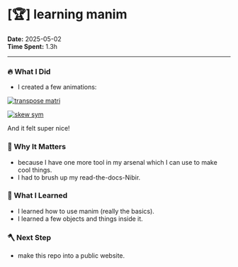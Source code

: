 # [🏆] learning manim

**Date:** 2025-05-02  
**Time Spent:** 1.3h 

---

### 🔥 What I Did
- I created a few animations:

[![transpose matri](https://pixvid.org/images/2025/05/02/transpose-matri.md.gif)](https://pixvid.org/image/transpose-matri.5539)

[![skew sym](https://pixvid.org/images/2025/05/02/skew-sym.md.gif)](https://pixvid.org/image/skew-sym.55dE)

And it felt super nice!

### 🎯 Why It Matters
- because I have one more tool in my arsenal which I can use to make cool things.
- I had to brush up my read-the-docs-Nibir.

### 🧠 What I Learned
- I learned how to use manim (really the basics).
- I learned a few objects and things inside it.

### 🪓 Next Step
- make this repo into a public website.
